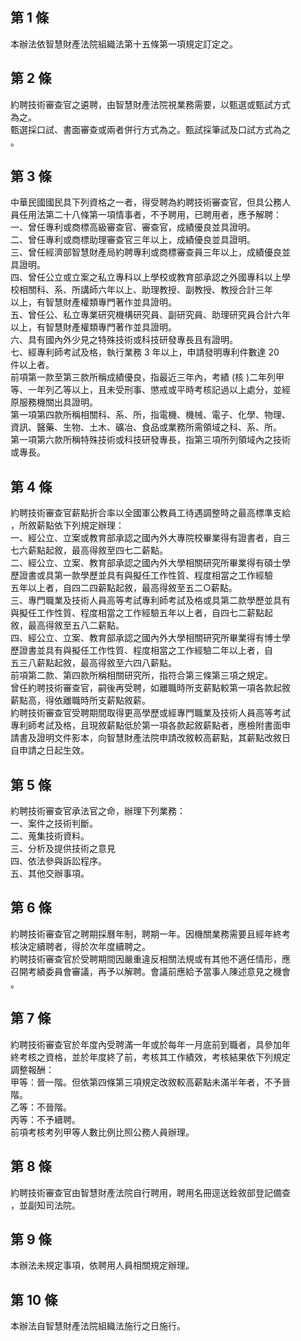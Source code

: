 第 1 條
-------
本辦法依智慧財產法院組織法第十五條第一項規定訂定之。

第 2 條
-------
約聘技術審查官之遴聘，由智慧財產法院視業務需要，以甄選或甄試方式  
為之。  
甄選採口試、書面審查或兩者併行方式為之。甄試採筆試及口試方式為之  
。

第 3 條
-------
中華民國國民具下列資格之一者，得受聘為約聘技術審查官，但具公務人  
員任用法第二十八條第一項情事者，不予聘用，已聘用者，應予解聘：  
一、曾任專利或商標高級審查官、審查官，成績優良並具證明。  
二、曾任專利或商標助理審查官三年以上，成績優良並具證明。  
三、曾任經濟部智慧財產局約聘專利或商標審查員三年以上，成績優良並  
    具證明。  
四、曾任公立或立案之私立專科以上學校或教育部承認之外國專科以上學  
    校相關科、系、所講師六年以上、助理教授、副教授、教授合計三年  
    以上，有智慧財產權類專門著作並具證明。  
五、曾任公、私立專業研究機構研究員、副研究員、助理研究員合計六年  
    以上，有智慧財產權類專門著作並具證明。  
六、具有國內外少見之特殊技術或科技研發專長且有證明。  
七、經專利師考試及格，執行業務 3  年以上，申請發明專利件數達 20  
    件以上者。  
前項第一款至第三款所稱成績優良，指最近三年內，考績 (核 )二年列甲  
等、一年列乙等以上，且未受刑事、懲戒或平時考核記過以上處分，並經  
原服務機關出具證明。  
第一項第四款所稱相關科、系、所，指電機、機械、電子、化學、物理、  
資訊、醫藥、生物、土木、礦冶、食品或業務所需領域之科、系、所。  
第一項第六款所稱特殊技術或科技研發專長，指第三項所列領域內之技術  
或專長。

第 4 條
-------
約聘技術審查官薪點折合率以全國軍公教員工待遇調整時之最高標準支給  
，所敘薪點依下列規定辦理：  
一、經公立、立案或教育部承認之國內外大專院校畢業得有證書者，自三  
    七六薪點起敘，最高得敘至四七二薪點。  
二、經公立、立案、教育部承認之國內外大學相關研究所畢業得有碩士學  
    歷證書或具第一款學歷並具有與擬任工作性質、程度相當之工作經驗  
    五年以上者，自四二四薪點起敘，最高得敘至五二○薪點。  
三、專門職業及技術人員高等考試專利師考試及格或具第二款學歷並具有  
    與擬任工作性質、程度相當之工作經驗五年以上者，自四七二薪點起  
    敘，最高得敘至五八二薪點。  
四、經公立、立案、教育部承認之國內外大學相關研究所畢業得有博士學  
    歷證書並具有與擬任工作性質、程度相當之工作經驗二年以上者，自  
    五三八薪點起敘，最高得敘至六四八薪點。  
前項第二款、第四款所稱相關研究所，指符合第三條第三項之規定。  
曾任約聘技術審查官，嗣後再受聘，如離職時所支薪點較第一項各款起敘  
薪點高，得依離職時所支薪點敘薪。  
約聘技術審查官受聘期間取得更高學歷或經專門職業及技術人員高等考試  
專利師考試及格，且現敘薪點低於第一項各款起敘薪點者，應檢附書面申  
請書及證明文件影本，向智慧財產法院申請改敘較高薪點，其薪點改敘日  
自申請之日起生效。

第 5 條
-------
約聘技術審查官承法官之命，辦理下列業務：  
一、案件之技術判斷。  
二、蒐集技術資料。  
三、分析及提供技術之意見  
四、依法參與訴訟程序。  
五、其他交辦事項。

第 6 條
-------
約聘技術審查官之聘期採曆年制，聘期一年。因機關業務需要且經年終考  
核決定續聘者，得於次年度續聘之。  
約聘技術審查官於受聘期間因嚴重違反相關法規或有其他不適任情形，應  
召開考績委員會審議，再予以解聘。會議前應給予當事人陳述意見之機會  
。

第 7 條
-------
約聘技術審查官於年度內受聘滿一年或於每年一月底前到職者，具參加年  
終考核之資格，並於年度終了前，考核其工作績效，考核結果依下列規定  
調整報酬：  
甲等：晉一階。但依第四條第三項規定改敘較高薪點未滿半年者，不予晉  
      階。  
乙等：不晉階。  
丙等：不予續聘。  
前項考核考列甲等人數比例比照公務人員辦理。

第 8 條
-------
約聘技術審查官由智慧財產法院自行聘用，聘用名冊逕送銓敘部登記備查  
，並副知司法院。

第 9 條
-------
本辦法未規定事項，依聘用人員相關規定辦理。

第 10 條
--------
本辦法自智慧財產法院組織法施行之日施行。

